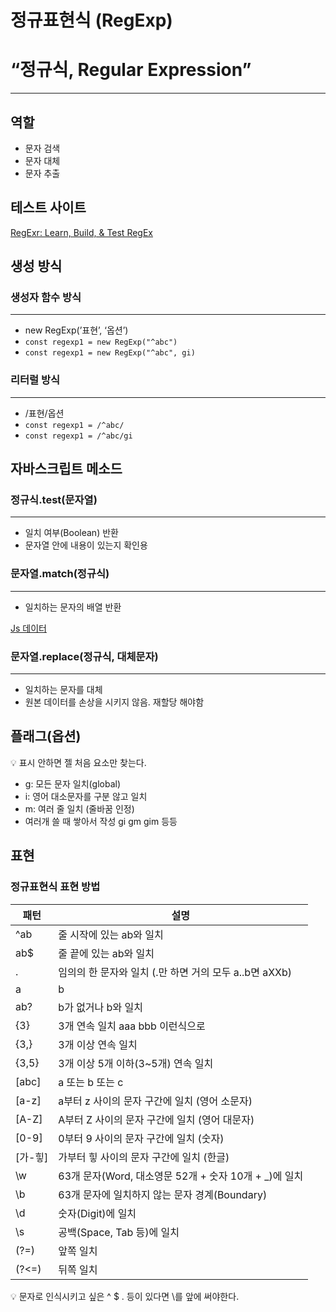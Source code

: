 # 정규표현식 (RegExp)

# “정규식, Regular Expression”

---

## 역할

- 문자 검색
- 문자 대체
- 문자 추출

## 테스트 사이트

[RegExr: Learn, Build, & Test RegEx](https://regexr.com/)

## 생성 방식

### 생성자 함수 방식

---

- new RegExp(’표현’, ‘옵션’)
- `const regexp1 = new RegExp("^abc")`
- `const regexp1 = new RegExp("^abc", gi)`

### 리터럴 방식

---

- /표현/옵션
- `const regexp1 = /^abc/`
- `const regexp1 = /^abc/gi`

## 자바스크립트 메소드

### 정규식.test(문자열)

---

- 일치 여부(Boolean) 반환
- 문자열 안에 내용이 있는지 확인용

### 문자열.match(정규식)

---

- 일치하는 문자의 배열 반환

[Js 데이터](https://www.notion.so/Js-ec4c7f586e594a5e9a0ec2d38f6a85e6)

### 문자열.replace(정규식, 대체문자)

---

- 일치하는 문자를 대체
- 원본 데이터를 손상을 시키지 않음. 재할당 해야함

## 플래그(옵션)

<aside>
💡 표시 안하면 젤 처음 요소만 찾는다.

</aside>

- g: 모든 문자 일치(global)
- i: 영어 대소문자를 구분 않고 일치
- m: 여러 줄 일치 (줄바꿈 인정)
- 여러개 쓸 때 쌓아서 작성 gi gm gim 등등

## 표현

### 정규표현식 표현 방법

| 패턴 | 설명 |
| --- | --- |
| ^ab | 줄 시작에 있는 ab와 일치 |
| ab$ | 줄 끝에 있는 ab와 일치 |
| . | 임의의 한 문자와 일치 (.만 하면 거의 모두 a..b면 aXXb) |
| a|b | a 또는 b와 일치 |
| ab? | b가 없거나 b와 일치 |
| {3} | 3개 연속 일치 aaa bbb 이런식으로 |
| {3,} | 3개 이상 연속 일치 |
| {3,5} | 3개 이상 5개 이하(3~5개) 연속 일치 |
| [abc] | a 또는 b 또는 c |
| [a-z] | a부터 z 사이의 문자 구간에 일치 (영어 소문자) |
| [A-Z] | A부터 Z 사이의 문자 구간에 일치 (영어 대문자) |
| [0-9] | 0부터 9 사이의 문자 구간에 일치 (숫자) |
| [가-힣] | 가부터 힣 사이의 문자 구간에 일치 (한글) |
| \w | 63개 문자(Word, 대소영문 52개 + 숫자 10개 + _)에 일치 |
| \b | 63개 문자에 일치하지 않는 문자 경계(Boundary) |
| \d | 숫자(Digit)에 일치 |
| \s | 공백(Space, Tab 등)에 일치 |
| (?=) | 앞쪽 일치 |
| (?<=) | 뒤쪽 일치 |

<aside>
💡 문자로 인식시키고 싶은 ^ $ . 등이 있다면 \를 앞에 써야한다.

</aside>